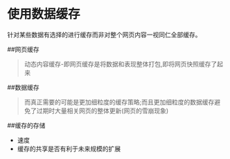 # 使用数据缓存

针对某些数据有选择的进行缓存而非对整个网页内容一视同仁全部缓存。

##网页缓存
> 动态内容缓存-即网页缓存是将数据和表现整体打包,即将网页快照缓存了起来

##数据缓存
> 而真正需要的可能是更加细粒度的缓存策略;而且更加细粒度的数据缓存避免了过期时大量相关网页的整体更新(网页的雪崩现象)


##缓存的存储
- 速度
- 缓存的共享是否有利于未来规模的扩展	